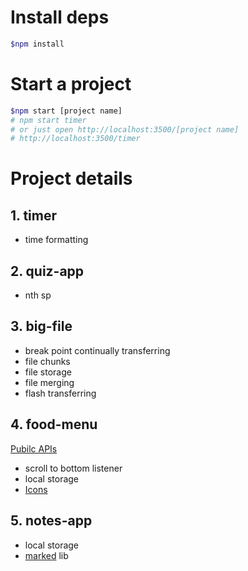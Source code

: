 # Install deps

```bash
$npm install
```

# Start a project

```bash
$npm start [project name]
# npm start timer
# or just open http://localhost:3500/[project name]
# http://localhost:3500/timer
```

# Project details

## 1. timer

- time formatting

## 2. quiz-app

- nth sp

## 3. big-file

- break point continually transferring
- file chunks
- file storage
- file merging
- flash transferring

## 4. food-menu

[Pubilc APIs](https://www.themealdb.com/api.php)

- scroll to bottom listener
- local storage
- [Icons](https://fontawesome.com/)

## 5. notes-app

- local storage
- [marked](https://github.com/markedjs/marked) lib
